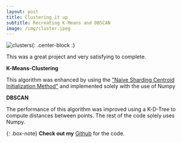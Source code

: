 ```yaml
---
layout: post
title: Clustering it up
subtitle: Recreating K-Means and DBSCAN
image: /img/cluster.jpeg
---
```


![clusters](/img/cluster.jpeg){: .center-block :}

This was a great project and very satisfying to complete. 

**K-Means-Clustering** 

This algorithm was enhanced by using the ["Naive Sharding Centroid Initialization Method"](https://www.kdnuggets.com/2017/03/naive-sharding-centroid-initialization-method.html) and implemented solely with the use of Numpy

**DBSCAN**

The performance of this algorithm was improved using a K-D-Tree to compute distances between points. The rest of the code solely uses Numpy. 


{: .box-note}
**Check out my** [Github](https://github.com/RobinSrimal/K-Means-and-DBSCAN) for the code.


